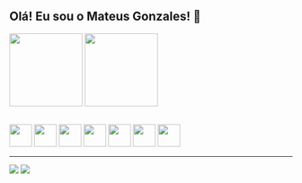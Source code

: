 ## Olá! Eu sou o Mateus Gonzales! 👋

<div>
  <a href="https://github.com/mateusgonzales">
    <img aligne="center" height="130cm" src="https://github-readme-stats.vercel.app/api?username=mateusgonzales&show_icons=true&theme=tokyonight&include_all_commits=true&count_private=true" /></a>
  <a href="https://github.com/mateusgonzales">
    <img aligne="center" height="130cm" src="https://github-readme-stats.vercel.app/api/top-langs/?username=mateusgonzales&layout=compact&langs_count=16&theme=tokyonight"/></a>
</div>

##  
  
<div>
  <img aligne="center" height="40" widght="40" src="https://cdn.jsdelivr.net/gh/devicons/devicon/icons/html5/html5-original-wordmark.svg" /> 
  <img aligne="center" height="40" widght="40" src="https://cdn.jsdelivr.net/gh/devicons/devicon/icons/css3/css3-original-wordmark.svg" /> 
  <img aligne="center" height="40" widght="40" src="https://cdn.jsdelivr.net/gh/devicons/devicon/icons/bulma/bulma-plain.svg" /> 
  <img aligne="center" height="40" widght="40" src="https://cdn.jsdelivr.net/gh/devicons/devicon/icons/javascript/javascript-original.svg" /> 
  <img aligne="center" height="40" widght="40" src="https://cdn.jsdelivr.net/gh/devicons/devicon/icons/react/react-original.svg" /> 
  <img aligne="center" height="40" widght="40" src="https://cdn.jsdelivr.net/gh/devicons/devicon/icons/nodejs/nodejs-original.svg" />  
  <img aligne="center" height="40" widght="40" src="https://cdn.jsdelivr.net/gh/devicons/devicon/icons/mongodb/mongodb-original-wordmark.svg" />
</div>

<hr>
  
<div>
  <a href="https://www.linkedin.com/in/mateus-gonzales-cruz-8aa24715a/" target="_blank"><img src="https://img.shields.io/badge/LinkedIn-0077B5?style=for-the-badge&logo=linkedin&logoColor=white" target="_blank"/></a>
  <a href="https://www.instagram.com/mateusmgc_/" target="_blank"><img src="https://img.shields.io/badge/Instagram-E4405F?style=for-the-badge&logo=instagram&logoColor=white" target="_blank"/></a>
</div>
